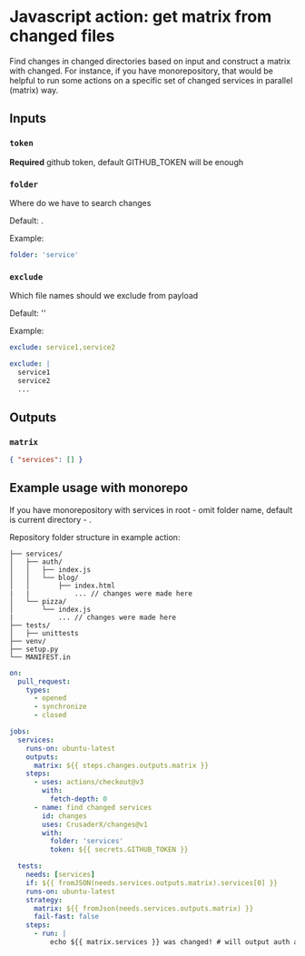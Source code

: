 # Javascript action: get matrix from changed files

Find changes in changed directories based on input and construct a matrix with changed. For instance, if you have monorepository, that would be helpful to run some actions on a specific set of changed services in parallel (matrix) way.

## Inputs

### `token`

**Required** github token, default GITHUB_TOKEN will be enough

### `folder`

Where do we have to search changes

Default: .

Example: 
```yaml
folder: 'service'
```

### `exclude`

Which file names should we exclude from payload

Default: ''

Example: 
```yaml
exclude: service1,service2
```
```yaml
exclude: |
  service1
  service2
  ...
```

## Outputs

### `matrix`

```json
{ "services": [] }
```

## Example usage with monorepo

If you have monorepository with services in root - omit folder name, default is current directory - .

Repository folder structure in example action:

```shell
├── services/
│   ├── auth/
│   │   ├── index.js
│   │   └── blog/
│   │       ├── index.html
|   |           ... // changes were made here
│   └── pizza/
│       └── index.js
|           ... // changes were made here
├── tests/
│   ├── unittests
├── venv/
├── setup.py
└── MANIFEST.in
```

```yaml
on:
  pull_request:
    types:
      - opened
      - synchronize
      - closed

jobs:
  services:
    runs-on: ubuntu-latest
    outputs:
      matrix: ${{ steps.changes.outputs.matrix }}
    steps:
      - uses: actions/checkout@v3
        with:
          fetch-depth: 0
      - name: find changed services
        id: changes
        uses: CrusaderX/changes@v1
        with:
          folder: 'services'
          token: ${{ secrets.GITHUB_TOKEN }}

  tests:
    needs: [services]
    if: ${{ fromJSON(needs.services.outputs.matrix).services[0] }}
    runs-on: ubuntu-latest
    strategy:
      matrix: ${{ fromJson(needs.services.outputs.matrix) }}
      fail-fast: false
    steps:
      - run: |
          echo ${{ matrix.services }} was changed! # will output auth and pizza becase changes were made there
```
